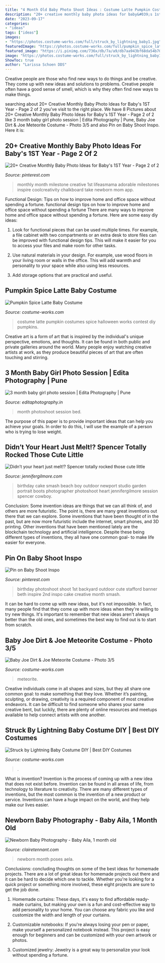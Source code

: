 ```yaml
---
title: "4 Month Old Baby Photo Shoot Ideas : Costume Latte Pumpkin Costumes Spice Halloween Works Contest Diy Pumpkins"
description: "20+ creative monthly baby photo ideas for baby&#039;s 1st year"
date: "2023-09-17"
categories:
- "ideas"
tags: ["ideas"]
images:
- "https://photos.costume-works.com/full/struck_by_lightning_baby1.jpg"
featuredImage: "https://photos.costume-works.com/full/pumpkin_spice_latte_baby.jpg"
featured_image: "https://i.pinimg.com/736x/db/7a/a9/db7aa943bf68da54b708c78a9da09430--monthly-baby-chalkboard-monthly-baby-stats.jpg"
image: "https://photos.costume-works.com/full/struck_by_lightning_baby1.jpg"
ShowToc: true
author: "Larissa Schoen DDS"
---
```



Creative people are those who find new ways to do things and be creative. They come up with new ideas and solutions to problems. Creative people often have a good sense of smell, which is why they often find new ways to make things.

	

		
searching about 20+ Creative Monthly Baby Photo Ideas for Baby&#039;s 1ST Year - Page 2 of 2 you've visit to the right place. We have 8 Pictures about 20+ Creative Monthly Baby Photo Ideas for Baby&#039;s 1ST Year - Page 2 of 2 like 3 month baby girl photo session | Edita Photography | Pune, Baby Joe Dirt &amp; Joe Meteorite Costume - Photo 3/5 and also Pin on Baby Shoot Inspo. Here it is:
		
    
## 20+ Creative Monthly Baby Photo Ideas For Baby&#039;s 1ST Year - Page 2 Of 2

<img loading=lazy src="https://i.pinimg.com/736x/db/7a/a9/db7aa943bf68da54b708c78a9da09430--monthly-baby-chalkboard-monthly-baby-stats.jpg" onerror="this.onerror=null;this.src='https://tse3.mm.bing.net/th?id=OIP.rr-VUEzgnikCPKHmhRONGwHaJ4&amp;pid=15.1';" alt="20+ Creative Monthly Baby Photo Ideas for Baby&#039;s 1ST Year - Page 2 of 2">

_Source: pinterest.com_

>monthly month milestone creative 1st lifeasmama adorable milestones inspire coolcreativity chalkboard take newborn mom app. 

	

Functional Design: Tips on how to improve home and office space without spending a fortune.
functional design tips on how to improve home and office space without spending a fortune
There are many ways to improve home and office space without spending a fortune. Here are some easy diy ideas:

1. Look for functional pieces that can be used multiple times. For example, a file cabinet with two compartments or an extra desk to store files can be improved with functional design tips. This will make it easier for you to access your files and make room for other tasks.

2. Use natural materials in your design. For example, use wood floors in your living room or walls in the office. This will add warmth and personality to your space while also using less resources.

3. Add storage options that are practical and useful.

    
## Pumpkin Spice Latte Baby Costume

<img loading=lazy src="https://photos.costume-works.com/full/pumpkin_spice_latte_baby.jpg" onerror="this.onerror=null;this.src='https://tse4.mm.bing.net/th?id=OIP.H0X65PsfPOZ-gVanuIguAwHaKH&amp;pid=15.1';" alt="Pumpkin Spice Latte Baby Costume">

_Source: costume-works.com_

>costume latte pumpkin costumes spice halloween works contest diy pumpkins. 

	

Creative art is a form of art that is inspired by the individual's unique perspective, emotions, and thoughts. It can be found in both public and private galleries around the world. Many people enjoy watching creative artists at work, as they produce beautiful pieces of art that are often touching and stirring.

    
## 3 Month Baby Girl Photo Session | Edita Photography | Pune

<img loading=lazy src="https://editaphotography.in/wp-content/uploads/2020/07/3_month_baby_photoshoot_Edita_photography_Pune_P006.jpg" onerror="this.onerror=null;this.src='https://tse4.mm.bing.net/th?id=OIP.b_TIAyrV5m-EyujdYRexjAHaLG&amp;pid=15.1';" alt="3 month baby girl photo session | Edita Photography | Pune">

_Source: editaphotography.in_

>month photoshoot session bed. 

	

The purpose of this paper is to provide important ideas that can help you achieve your goals. In order to do this, I will use the example of a person who is trying to lose weight.

    
## Didn’t Your Heart Just Melt!? Spencer Totally Rocked Those Cute Little

<img loading=lazy src="https://jennifergilmore.com/blog/wp-content/uploads/2014/05/blog_gilmore_studios_photo_orange_county_newport_beach_family_portrait_cake_smash_outdoor_one_yr_old_boy_cowboy_boots_spencer_2.jpg" onerror="this.onerror=null;this.src='https://tse3.mm.bing.net/th?id=OIP.ofnOExsv4rHH9Die4cisyAHaFS&amp;pid=15.1';" alt="Didn’t your heart just melt!? Spencer totally rocked those cute little">

_Source: jennifergilmore.com_

>birthday cake smash beach boy outdoor newport studio garden portrait boots photographer photoshoot heart jennifergilmore session spencer cowboy. 

	

Conclusion: Some invention ideas are things that we can all think of, and others are more futuristic. The point is, there are many great inventions out there that we can explore.
Some inventions that have been thought of in the past, but are now more futuristic include the internet, smart phones, and 3D printing. Other inventions that have been mentioned lately are the blockchain technology and artificial intelligence. Despite these being different types of inventions, they all have one common goal- to make life easier for everyone.

    
## Pin On Baby Shoot Inspo

<img loading=lazy src="https://i.pinimg.com/736x/ab/31/dd/ab31ddd4c1f3a8fa7ad70fc5b5b8ee55--nd-birthday-photo-shoot-ideas-for-girls-first-birthday-pictures-for-girls.jpg" onerror="this.onerror=null;this.src='https://tse4.mm.bing.net/th?id=OIP.Z1AK1HHkaJd0yx3puIpLcAHaLH&amp;pid=15.1';" alt="Pin on Baby Shoot Inspo">

_Source: pinterest.com_

>birthday photoshoot shoot 1st backyard outdoor cute stafford banner beth inspire 2nd inspo cake creative month smash. 

	

It can be hard to come up with new ideas, but it's not impossible. In fact, many people find that they come up with more ideas when they're willing to try new things. It's important to remember that new ideas aren't always better than the old ones, and sometimes the best way to find out is to start from scratch.

    
## Baby Joe Dirt &amp; Joe Meteorite Costume - Photo 3/5

<img loading=lazy src="https://photos.costume-works.com/full/baby_joe_dirt_n_joe_meteorite2.jpg" onerror="this.onerror=null;this.src='https://tse3.mm.bing.net/th?id=OIP.zyUmFajFFGuC-9-OzDFqIAHaJ3&amp;pid=15.1';" alt="Baby Joe Dirt &amp; Joe Meteorite Costume - Photo 3/5">

_Source: costume-works.com_

>meteorite. 

	

Creative individuals come in all shapes and sizes, but they all share one common goal: to make something that they love. Whether it’s painting, sculpting, or drawing, creativity is a required component of most creative endeavors. It can be difficult to find someone who shares your same creative bent, but luckily, there are plenty of online resources and meetups available to help connect artists with one another.

    
## Struck By Lightning Baby Costume DIY | Best DIY Costumes

<img loading=lazy src="https://photos.costume-works.com/full/struck_by_lightning_baby1.jpg" onerror="this.onerror=null;this.src='https://tse3.mm.bing.net/th?id=OIP.VY_4B2gTLxZ09jrVYTeeGgHaNK&amp;pid=15.1';" alt="Struck by Lightning Baby Costume DIY | Best DIY Costumes">

_Source: costume-works.com_

>. 

	

What is invention?
Invention is the process of coming up with a new idea that does not exist before. Invention can be found in all areas of life, from technology to literature to creativity. There are many different types of inventions, but the most common is the invention of a new product or service. Inventions can have a huge impact on the world, and they help make our lives easier.

    
## Newborn Baby Photography - Baby Aila, 1 Month Old

<img loading=lazy src="https://www.clairetennant.com/wp-content/uploads/2012/12/baby-Aila.jpg" onerror="this.onerror=null;this.src='https://tse3.mm.bing.net/th?id=OIP.M9f46CMOkKVjLeLcuL9OowHaM9&amp;pid=15.1';" alt="Newborn Baby Photography - Baby Aila, 1 month old">

_Source: clairetennant.com_

>newborn month poses aela. 

	

Conclusions: concluding thoughts on some of the best ideas for homemade projects.
There are a lot of great ideas for homemade projects out there and it can be hard to decide which one to tackle. Whether you're looking for a quick project or something more involved, these eight projects are sure to get the job done. 
1. Homemade curtains: These days, it's easy to find affordable ready-made curtains, but making your own is a fun and cost-effective way to add personality to your home. You can choose any fabric you like and customize the width and length of your curtains.

2. Customizable notebooks: If you're always losing your pen or paper, make yourself a personalized notebook instead. This project is easy enough for beginners and can be customized with your own artwork or photos.

3. Customized jewelry: Jewelry is a great way to personalize your look without spending a fortune.

